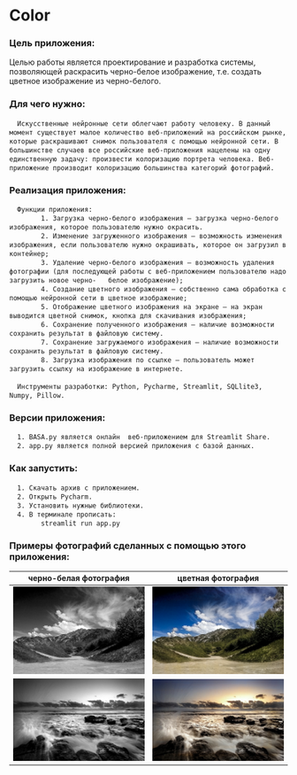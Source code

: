 # Color

### Цель приложения: 
Целью работы является проектирование и разработка системы, позволяющей раскрасить черно-белое изображение, т.е. создать цветное изображение из черно-белого.

### Для чего нужно:   
      Искусственные нейронные сети облегчают работу человеку. В данный момент существует малое количество веб-приложений на российском рынке, которые раскрашивают снимок пользователя с помощью нейронной сети. В большинстве случаев все российские веб-приложения нацелены на одну единственную задачу: произвести колоризацию портрета человека. Веб-приложение производит колоризацию большинства категорий фотографий.

### Реализация приложения:   
      Функции приложения:
            1. Загрузка черно-белого изображения – загрузка черно-белого изображения, которое пользователю нужно окрасить.
            2. Изменение загруженного изображения – возможность изменения изображения, если пользователю нужно окрашивать, которое он загрузил в контейнер;
            3. Удаление черно-белого изображения – возможность удаления фотографии (для последующей работы с веб-приложением пользователю надо загрузить новое черно-   белое изображение);
            4. Создание цветного изображения – собственно сама обработка с помощью нейронной сети в цветное изображение;
            5. Отображение цветного изображения на экране – на экран выводится цветной снимок, кнопка для скачивания изображения;
            6. Сохранение полученного изображения – наличие возможности сохранить результат в файловую систему.
            7. Сохранение загружаемого изображения – наличие возможности сохранить результат в файловую систему.
            8. Загрузка изображения по ссылке – пользователь может загрузить ссылку на изображение в интернете.
                
      Инструменты разработки: Python, Pycharme, Streamlit, SQLlite3, Numpy, Pillow.

### Версии приложения:  
      1. BASA.py является онлайн  веб-приложением для Streamlit Share.  
      2. app.py является полной версией приложения с базой данных.   

### Как запустить:
      1. Скачать архив с приложением.
      2. Открыть Pycharm.
      3. Установить нужные библиотеки.
      4. В терминале прописать:
            streamlit run app.py       
            
### Примеры фотографий сделанных с помощью этого приложения:  
черно-белая фотография             |  цветная фотография
:-------------------------:|:-------------------------:
![](https://github.com/Srgusev/Color/blob/main/DIPLOMWEBCOLORIZE/MountWB.jpg)  |  ![](https://github.com/Srgusev/Color/blob/main/DIPLOMWEBCOLORIZE/Mount.jpg)  
![](https://github.com/Srgusev/Color/blob/main/DIPLOMWEBCOLORIZE/SunsetWB.jpg)  |  ![](https://github.com/Srgusev/Color/blob/main/DIPLOMWEBCOLORIZE/Sunset.jpeg)  

